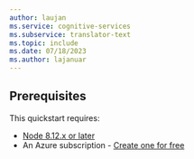 ```yaml
---
author: laujan
ms.service: cognitive-services
ms.subservice: translator-text
ms.topic: include
ms.date: 07/18/2023
ms.author: lajanuar
---
```


## Prerequisites

This quickstart requires:

* [Node 8.12.x or later](https://nodejs.org/en/)
* An Azure subscription - [Create one for free](https://azure.microsoft.com/free/cognitive-services)
